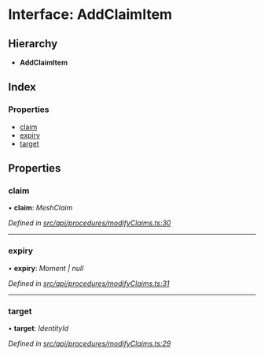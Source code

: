 # Interface: AddClaimItem

## Hierarchy

* **AddClaimItem**

## Index

### Properties

* [claim](addclaimitem.md#claim)
* [expiry](addclaimitem.md#expiry)
* [target](addclaimitem.md#target)

## Properties

###  claim

• **claim**: *MeshClaim*

*Defined in [src/api/procedures/modifyClaims.ts:30](https://github.com/PolymathNetwork/polymesh-sdk/blob/da3a97f/src/api/procedures/modifyClaims.ts#L30)*

___

###  expiry

• **expiry**: *Moment | null*

*Defined in [src/api/procedures/modifyClaims.ts:31](https://github.com/PolymathNetwork/polymesh-sdk/blob/da3a97f/src/api/procedures/modifyClaims.ts#L31)*

___

###  target

• **target**: *IdentityId*

*Defined in [src/api/procedures/modifyClaims.ts:29](https://github.com/PolymathNetwork/polymesh-sdk/blob/da3a97f/src/api/procedures/modifyClaims.ts#L29)*
